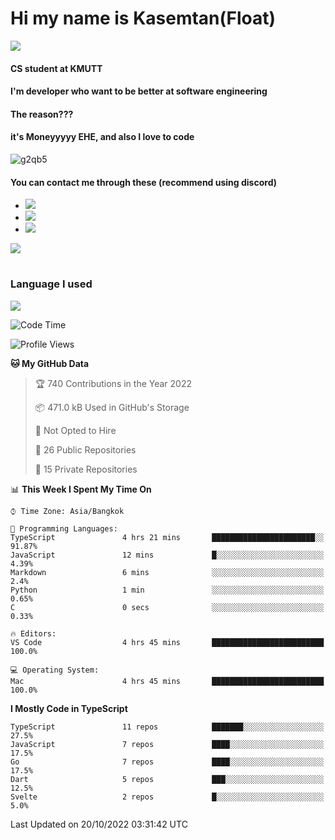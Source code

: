 # Hi my name is Kasemtan(Float)
![](https://64.media.tumblr.com/9c2a8f831efe8da556ffbf89cebb52c9/b86c1ab833a37e32-93/s1280x1920/d000dc22f75df64be2bc150f5fa69c4f6df6bb07.gifv)
#### CS student at KMUTT
#### I'm developer who want to be better at software engineering
#### The reason???
#### it's Moneyyyyy EHE, and also I love to code
![g2qb5](https://user-images.githubusercontent.com/69688279/175812510-9235eaf7-72f7-40d3-b163-56efa9aa5c6b.gif)

#### You can contact me through these (recommend using discord)
- [![](https://img.shields.io/badge/Discord-5865F2?logo=Discord&logoColor=white)](https://discordapp.com/users/278155096225742848)
- [![](https://img.shields.io/badge/Facebook-1877F2?logo=facebook&logoColor=white)](https://www.facebook.com/float.teavasirichokchai/)
- [![](https://img.shields.io/badge/linkedin-0A66C2?logo=linkedin&logoColor=white)](https://www.linkedin.com/in/kasemtan-teavasirichokchai-975531227/)

[![](https://github-readme-stats.vercel.app/api?username=FloatKasemtan&show_icons=true&theme=nightowl)]()
#
### Language I used
[![](https://github-readme-stats.vercel.app/api/top-langs/?username=FloatKasemtan&layout=compact&theme=nightowl)]()
<!--START_SECTION:waka-->
![Code Time](http://img.shields.io/badge/Code%20Time-758%20hrs%2041%20mins-blue)

![Profile Views](http://img.shields.io/badge/Profile%20Views-2-blue)

**🐱 My GitHub Data** 

> 🏆 740 Contributions in the Year 2022
 > 
> 📦 471.0 kB Used in GitHub's Storage 
 > 
> 🚫 Not Opted to Hire
 > 
> 📜 26 Public Repositories 
 > 
> 🔑 15 Private Repositories  
 > 
📊 **This Week I Spent My Time On** 

```text
⌚︎ Time Zone: Asia/Bangkok

💬 Programming Languages: 
TypeScript               4 hrs 21 mins       ███████████████████████░░   91.87% 
JavaScript               12 mins             █░░░░░░░░░░░░░░░░░░░░░░░░   4.39% 
Markdown                 6 mins              ░░░░░░░░░░░░░░░░░░░░░░░░░   2.4% 
Python                   1 min               ░░░░░░░░░░░░░░░░░░░░░░░░░   0.65% 
C                        0 secs              ░░░░░░░░░░░░░░░░░░░░░░░░░   0.33%

🔥 Editors: 
VS Code                  4 hrs 45 mins       █████████████████████████   100.0%

💻 Operating System: 
Mac                      4 hrs 45 mins       █████████████████████████   100.0%

```

**I Mostly Code in TypeScript** 

```text
TypeScript               11 repos            ███████░░░░░░░░░░░░░░░░░░   27.5% 
JavaScript               7 repos             ████░░░░░░░░░░░░░░░░░░░░░   17.5% 
Go                       7 repos             ████░░░░░░░░░░░░░░░░░░░░░   17.5% 
Dart                     5 repos             ███░░░░░░░░░░░░░░░░░░░░░░   12.5% 
Svelte                   2 repos             █░░░░░░░░░░░░░░░░░░░░░░░░   5.0%

```



 Last Updated on 20/10/2022 03:31:42 UTC
<!--END_SECTION:waka-->
<!--
**FloatKasemtan/FloatKasemtan** is a ✨ _special_ ✨ repository because its `README.md` (this file) appears on your GitHub profile.

Here are some ideas to get you started:

- 🔭 I’m currently working on ...
- 🌱 I’m currently learning ...
- 👯 I’m looking to collaborate on ...
- 🤔 I’m looking for help with ...
- 💬 Ask me about ...
- 📫 How to reach me: ...
- 😄 Pronouns: ...
- ⚡ Fun fact: ...
-->
